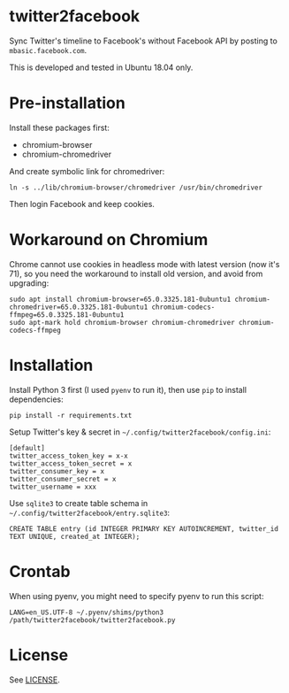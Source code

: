 # twitter2facebook

Sync Twitter's timeline to Facebook's without Facebook API by posting to `mbasic.facebook.com`.

This is developed and tested in Ubuntu 18.04 only.

# Pre-installation

Install these packages first:

* chromium-browser
* chromium-chromedriver

And create symbolic link for chromedriver:

    ln -s ../lib/chromium-browser/chromedriver /usr/bin/chromedriver

Then login Facebook and keep cookies.

# Workaround on Chromium

Chrome cannot use cookies in headless mode with latest version (now it's 71), so you need the workaround to install old version, and avoid from upgrading:

    sudo apt install chromium-browser=65.0.3325.181-0ubuntu1 chromium-chromedriver=65.0.3325.181-0ubuntu1 chromium-codecs-ffmpeg=65.0.3325.181-0ubuntu1
    sudo apt-mark hold chromium-browser chromium-chromedriver chromium-codecs-ffmpeg

# Installation

Install Python 3 first (I used `pyenv` to run it), then use `pip` to install dependencies:

    pip install -r requirements.txt

Setup Twitter's key & secret in `~/.config/twitter2facebook/config.ini`:

    [default]
    twitter_access_token_key = x-x
    twitter_access_token_secret = x
    twitter_consumer_key = x
    twitter_consumer_secret = x
    twitter_username = xxx

Use `sqlite3` to create table schema in `~/.config/twitter2facebook/entry.sqlite3`:

    CREATE TABLE entry (id INTEGER PRIMARY KEY AUTOINCREMENT, twitter_id TEXT UNIQUE, created_at INTEGER);

# Crontab

When using pyenv, you might need to specify pyenv to run this script:

    LANG=en_US.UTF-8 ~/.pyenv/shims/python3 /path/twitter2facebook/twitter2facebook.py

# License

See [LICENSE](LICENSE).
